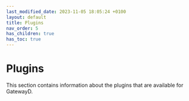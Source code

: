 ```yaml
---
last_modified_date: 2023-11-05 18:05:24 +0100
layout: default
title: Plugins
nav_order: 5
has_children: true
has_toc: true
---
```


# Plugins

This section contains information about the plugins that are available for GatewayD.

